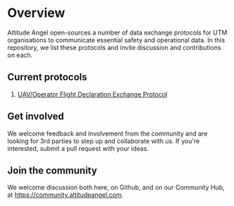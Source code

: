 # Overview

Altitude Angel open-sources a number of data exchange protocols for UTM organisations to communicate essential safety and operational data. In this repository, we list these protocols and invite discussion and contributions on each.

## Current protocols

1. [UAV/Operator Flight Declaration Exchange Protocol](https://github.com/AltitudeAngel/Protocols/blob/master/UTM/FlightDeclaration.md)

## Get involved

We welcome feedback and involvement from the community and are looking for 3rd parties to step up and collaborate with us. If you're interested, submit a pull request with your ideas.

## Join the community

We welcome discussion both here, on Github, and on our Community Hub, at https://community.altitudeangel.com.
